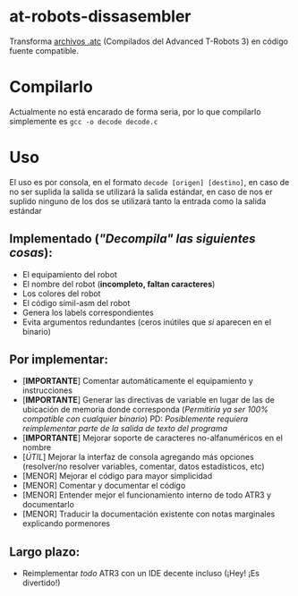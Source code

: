 at-robots-dissasembler
======================

Transforma [archivos .atc](https://github.com/iglosiggio/at-robots-disassembler/wiki/Estructura-del-.atc) (Compilados del Advanced T-Robots 3) en código fuente compatible.

Compilarlo
==========

Actualmente no está encarado de forma seria, por lo que compilarlo simplemente es `gcc -o decode decode.c`

Uso
===

El uso es por consola, en el formato `decode [origen] [destino]`, en caso de no ser suplida la salida
se utilizará la salida estándar, en caso de nos er suplido ninguno de los dos se utilizará
tanto la entrada como la salida estándar

Implementado (_"Decompila" las siguientes cosas_):
--------------------------------------------------

  * El equipamiento del robot
  * El nombre del robot (**incompleto, faltan caracteres**)
  * Los colores del robot
  * El código símil-asm del robot
  * Genera los labels correspondientes
  * Evita argumentos redundantes (ceros inútiles que *si* aparecen en el binario)

Por implementar:
----------------
  * [**IMPORTANTE**] Comentar automáticamente el equipamiento y instrucciones
  * [**IMPORTANTE**] Generar las directivas de variable en lugar de las de ubicación de memoria donde corresponda (*Permitiría ya ser 100% compatible con cualquier binario*)
      PD: _Posiblemente requiera reimplementar parte de la salida de texto del programa_
  * [**IMPORTANTE**] Mejorar soporte de caracteres no-alfanuméricos en el nombre
  * [_ÚTIL_] Mejorar la interfaz de consola agregando más opciones (resolver/no resolver variables, comentar, datos estadísticos, etc)
  * [MENOR] Mejorar el código para mayor simplicidad
  * [MENOR] Comentar y documentar el código
  * [MENOR] Entender mejor el funcionamiento interno de todo ATR3 y documentarlo
  * [MENOR] Traducir la documentación existente con notas marginales explicando pormenores

Largo plazo:
------------
  * Reimplementar *todo* ATR3 con un IDE decente incluso (¡Hey! ¡Es divertido!)
